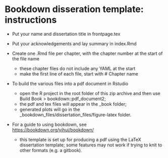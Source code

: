 # Bookdown disseration template: instructions

* Put your name and dissertation title in frontpage.tex

* Put your acknowledgements and lay summary in index.Rmd

* Create one .Rmd file per chapter, with the chapter number at the start of the file name
   - these chapter files do not include any YAML at the start
   - make the first line of each file, start with # Chapter name

* To build the various files into a pdf document in Rstudio
   - open the R project in the root folder of this zip archive and then use Build Book > bookdown::pdf_document2;
   - the pdf and tex files will appear in the _book folder;
   - generated plots will go in the _bookdown_files/dissertation_files/figure-latex folder.

* For a guide to using bookdown, see https://bookdown.org/yihui/bookdown/
   - this template is set up for producing a pdf using the LaTeX dissertation template; some features may not work if trying to knit to other formats (e.g. a gitbook).
